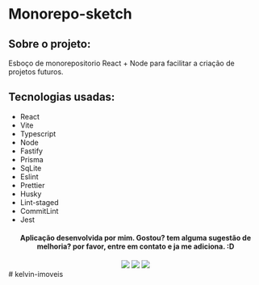 # Monorepo-sketch

## Sobre o projeto:

Esboço de monorepositorio React + Node para facilitar a criação de projetos futuros.

## Tecnologias usadas:

- React 
- Vite
- Typescript
- Node
- Fastify
- Prisma 
- SqLite
- Eslint 
- Prettier
- Husky
- Lint-staged
- CommitLint 
- Jest

#### <div align="center">Aplicação desenvolvida por mim. Gostou? tem alguma sugestão de melhoria? por favor, entre em contato e ja me adiciona. :D

<div>

<div align="center"> 
  <a href="https://instagram.com/kelvinteixeira_" target="_blank"><img src="https://img.shields.io/badge/-Instagram-%23E4405F?style=for-the-badge&logo=instagram&logoColor=white" target="_blank"></a>
  <a href = "mailto:kelvin.teixeira.santos@gmail.com"><img src="https://img.shields.io/badge/-Gmail-%23333?style=for-the-badge&logo=gmail&logoColor=white" target="_blank"></a>
  <a href="https://www.linkedin.com/in/kelvin-teixeira-8707b41a8/" target="_blank"><img src="https://img.shields.io/badge/-LinkedIn-%230077B5?style=for-the-badge&logo=linkedin&logoColor=white" target="_blank"></a> 
  </div>
# kelvin-imoveis
